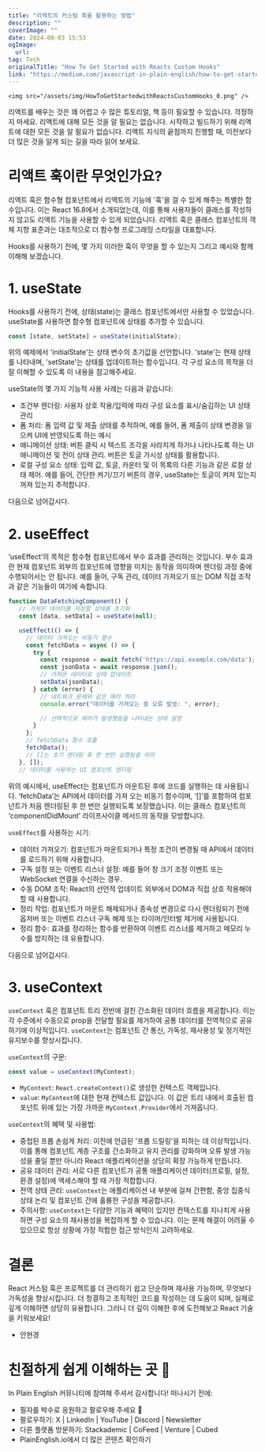 ```yaml
---
title: "리액트의 커스텀 훅을 활용하는 방법"
description: ""
coverImage: ""
date: 2024-08-03 15:53
ogImage: 
  url: 
tag: Tech
originalTitle: "How To Get Started with Reacts Custom Hooks"
link: "https://medium.com/javascript-in-plain-english/how-to-get-started-with-reacts-custom-hooks-935c5ffeab0c"
---
```




`<img src="/assets/img/HowToGetStartedwithReactsCustomHooks_0.png" />`

리액트를 배우는 것은 꽤 어렵고 수 많은 튜토리얼, 책 등이 필요할 수 있습니다. 걱정하지 마세요. 리액트에 대해 모든 것을 알 필요는 없습니다. 시작하고 빌드하기 위해 리액트에 대한 모든 것을 알 필요가 없습니다. 리액트 지식의 끝점까지 진행할 때, 이전보다 더 많은 것을 알게 되는 길을 따라 읽어 보세요.

# 리액트 훅이란 무엇인가요?

리액트 훅은 함수형 컴포넌트에서 리액트의 기능에 '훅'을 걸 수 있게 해주는 특별한 함수입니다. 이는 React 16.8에서 소개되었는데, 이를 통해 사용자들이 클래스를 작성하지 않고도 리액트 기능을 사용할 수 있게 되었습니다. 리액트 훅은 클래스 컴포넌트의 객체 지향 표준과는 대조적으로 더 함수형 프로그래밍 스타일을 대표합니다.

<div class="content-ad"></div>

Hooks를 사용하기 전에, 몇 가지 이러한 훅이 무엇을 할 수 있는지 그리고 예시와 함께 이해해 보겠습니다.

# 1. useState

Hooks를 사용하기 전에, 상태(state)는 클래스 컴포넌트에서만 사용할 수 있었습니다. useState를 사용하면 함수형 컴포넌트에 상태를 추가할 수 있습니다.

```js
const [state, setState] = useState(initialState);
```

<div class="content-ad"></div>

위의 예제에서 'initialState'는 상태 변수의 초기값을 선언합니다. 'state'는 현재 상태를 나타내며, 'setState'는 상태를 업데이트하는 함수입니다. 각 구성 요소의 목적을 더 잘 이해할 수 있도록 이 내용을 참고해주세요.

useState의 몇 가지 기능적 사용 사례는 다음과 같습니다:

- 조건부 렌더링: 사용자 상호 작용/입력에 따라 구성 요소를 표시/숨김하는 UI 상태 관리
- 폼 처리: 폼 입력 값 및 제출 상태를 추적하며, 예를 들어, 폼 제출이 상태 변경을 일으켜 UI에 반영되도록 하는 예시
- 애니메이션 상태: 버튼 클릭 시 텍스트 조각을 사라지게 하거나 나타나도록 하는 UI 애니메이션 및 전이 상태 관리. 버튼은 토글 가시성 상태를 활용합니다.
- 로컬 구성 요소 상태: 입력 값, 토글, 카운터 및 이 목록의 다른 기능과 같은 로컬 상태 제어. 예를 들어, 간단한 켜기/끄기 버튼의 경우, useState는 토글이 켜져 있는지 꺼져 있는지 추적합니다.

다음으로 넘어갑시다.

<div class="content-ad"></div>

# 2. useEffect

‘useEffect’의 목적은 함수형 컴포넌트에서 부수 효과를 관리하는 것입니다. 부수 효과란 현재 컴포넌트 외부의 컴포넌트에 영향을 미치는 동작을 의미하며 렌더링 과정 중에 수행되어서는 안 됩니다. 예를 들어, 구독 관리, 데이터 가져오기 또는 DOM 직접 조작과 같은 기능들이 여기에 속합니다.

```js
function DataFetchingComponent() {
   // 가져온 데이터를 저장할 상태를 초기화
   const [data, setData] = useState(null);

   useEffect(() => {
     // 데이터 가져오는 비동기 함수
     const fetchData = async () => {
       try {
         const response = await fetch('https://api.example.com/data');
         const jsonData = await response.json();
         // 가져온 데이터로 상태 업데이트
         setData(jsonData);
       } catch (error) {
         // 네트워크 문제와 같은 에러 처리
         console.error("데이터를 가져오는 중 오류 발생: ", error);

         // 선택적으로 에러가 발생했음을 나타내는 상태 설정
       }
     };
     // fetchData 함수 호출
     fetchData();
     // []는 초기 렌더링 후 한 번만 실행됨을 의미
   }, []);
   // 데이터를 사용하는 UI 컴포넌트 렌더링
```

위의 예시에서, useEffect는 컴포넌트가 마운트된 후에 코드를 실행하는 데 사용됩니다. ‘fetchData’는 API에서 데이터를 가져 오는 비동기 함수이며, ‘[]’를 포함하여 컴포넌트가 처음 렌더링된 후 한 번만 실행되도록 보장했습니다. 이는 클래스 컴포넌트의 ‘componentDidMount’ 라이프사이클 메서드의 동작을 모방합니다.

<div class="content-ad"></div>

`useEffect`를 사용하는 시기:

- 데이터 가져오기: 컴포넌트가 마운트되거나 특정 조건이 변경될 때 API에서 데이터를 로드하기 위해 사용합니다.
- 구독 설정 또는 이벤트 리스너 설정: 예를 들어 창 크기 조정 이벤트 또는 WebSocket 연결을 수신하는 경우.
- 수동 DOM 조작: React의 선언적 업데이트 외부에서 DOM과 직접 상호 작용해야 할 때 사용합니다.
- 정리 작업: 컴포넌트가 마운트 해제되거나 종속성 변경으로 다시 렌더링되기 전에 옵저버 또는 이벤트 리스너 구독 해제 또는 타이머/인터벌 제거에 사용됩니다.
- 정리 함수: 효과를 정리하는 함수를 반환하여 이벤트 리스너를 제거하고 메모리 누수를 방지하는 데 유용합니다.

다음으로 넘어갑시다.

# 3. useContext

<div class="content-ad"></div>

`useContext` 훅은 컴포넌트 트리 전반에 걸친 간소화된 데이터 흐름을 제공합니다. 이는 각 수준에서 수동으로 prop을 전달할 필요를 제거하여 공통 데이터를 전역적으로 공유하기에 이상적입니다. `useContext`는 컴포넌트 간 통신, 가독성, 재사용성 및 정기적인 유지보수를 향상시킵니다.

`useContext`의 구문:

```js
const value = useContext(MyContext);
```

- `MyContext`: `React.createContext()`로 생성한 컨텍스트 객체입니다.
- `value`: `MyContext`에 대한 현재 컨텍스트 값입니다. 이 값은 트리 내에서 호출된 컴포넌트 위에 있는 가장 가까운 `MyContext.Provider`에서 가져옵니다.

<div class="content-ad"></div>

`useContext`의 혜택 및 사용법:

- 중첩된 프롭 손쉽게 처리: 이전에 언급된 '프롭 드릴링'을 피하는 데 이상적입니다. 이를 통해 컴포넌트 계층 구조를 간소화하고 유지 관리를 강화하며 오류 발생 가능성을 줄일 뿐만 아니라 React 애플리케이션을 상당히 확장 가능하게 만듭니다.
- 공유 데이터 관리: 서로 다른 컴포넌트가 공통 애플리케이션 데이터(프로필, 설정, 환경 설정)에 액세스해야 할 때 가장 적합합니다.
- 전역 상태 관리: `useContext`는 애플리케이션 내 부분에 걸쳐 간편함, 중앙 집중식 상태 논리 및 컴포넌트 간에 훌륭한 구성을 제공합니다.
- 주의사항: `useContext`는 다양한 기능과 혜택이 있지만 컨텍스트를 지나치게 사용하면 구성 요소의 재사용성을 복잡하게 할 수 있습니다. 이는 문제 해결이 어려울 수 있으므로 항상 상황에 가장 적합한 접근 방식인지 고려하세요.

# 결론

React 커스텀 훅은 프로젝트를 더 관리하기 쉽고 단순하며 재사용 가능하며, 무엇보다 가독성을 향상시킵니다. 더 청결하고 조직적인 코드를 작성하는 데 도움이 되며, 실제로 깊게 이해하면 상당히 유용합니다. 그러니 더 깊이 이해한 후에 도전해보고 React 기술을 키워보세요!

<div class="content-ad"></div>

- 안현경

# 친절하게 쉽게 이해하는 곳 🚀

In Plain English 커뮤니티에 참여해 주셔서 감사합니다! 떠나시기 전에:

- 필자를 박수로 응원하고 팔로우해 주세요 ️👏
- 팔로우하기: X | LinkedIn | YouTube | Discord | Newsletter
- 다른 플랫폼 방문하기: Stackademic | CoFeed | Venture | Cubed
- PlainEnglish.io에서 더 많은 콘텐츠 확인하기
